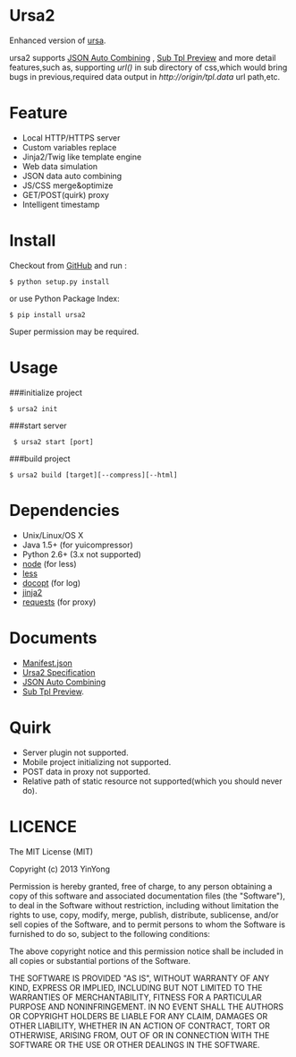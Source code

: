 Ursa2
=====
Enhanced version of [ursa](https://github.com/sogou-ufo/ursa).

ursa2 supports [JSON Auto Combining](https://github.com/yanni4night/ursa2/wiki/JSON-Auto-Combining) , [Sub Tpl Preview](https://github.com/yanni4night/ursa2/wiki/Sub-Tpl-Preview) and more detail features,such as, supporting _url()_ in sub directory of css,which would bring bugs in previous,required data output in _http://origin/tpl.data_ url path,etc.


Feature
=====
 - Local HTTP/HTTPS server
 - Custom variables replace
 - Jinja2/Twig like template engine
 - Web data simulation
 - JSON data auto combining
 - JS/CSS merge&optimize
 - GET/POST(quirk) proxy
 - Intelligent timestamp

Install
=====
Checkout from [GitHub](https://github.com/yanni4night/ursa2) and run :
    
    $ python setup.py install

or use Python Package Index:

    $ pip install ursa2

Super permission may be required.

Usage
=====

###initialize project

    $ ursa2 init

###start server
    
     
     $ ursa2 start [port]
     
###build project

    $ ursa2 build [target][--compress][--html]


Dependencies
=====
 - Unix/Linux/OS X
 - Java 1.5+ (for yuicompressor)
 - Python 2.6+ (3.x not supported)
 - [node](https://github.com/joyent/node) (for less)
 - [less](https://github.com/less/less.js)
 - [docopt](https://github.com/docopt/docopt) (for log)
 - [jinja2](https://github.com/mitsuhiko/jinja2)
 - [requests](https://github.com/kennethreitz/requests) (for proxy)


Documents
=====
 - [Manifest.json](https://github.com/yanni4night/ursa2/wiki/manifest.json)
 - [Ursa2 Specification](https://github.com/yanni4night/ursa2/wiki/Ursa2-Specification)
 - [JSON Auto Combining](https://github.com/yanni4night/ursa2/wiki/JSON-Auto-Combining)
 - [Sub Tpl Preview](https://github.com/yanni4night/ursa2/wiki/Sub-Tpl-Preview).

Quirk
=====
 - Server plugin not supported.
 - Mobile project initializing not supported.
 - POST data in proxy not supported.
 - Relative path of static resource not supported(which you should never do).

LICENCE
=====
The MIT License (MIT)

Copyright (c) 2013 YinYong

Permission is hereby granted, free of charge, to any person obtaining a copy of
this software and associated documentation files (the "Software"), to deal in
the Software without restriction, including without limitation the rights to
use, copy, modify, merge, publish, distribute, sublicense, and/or sell copies of
the Software, and to permit persons to whom the Software is furnished to do so,
subject to the following conditions:

The above copyright notice and this permission notice shall be included in all
copies or substantial portions of the Software.

THE SOFTWARE IS PROVIDED "AS IS", WITHOUT WARRANTY OF ANY KIND, EXPRESS OR
IMPLIED, INCLUDING BUT NOT LIMITED TO THE WARRANTIES OF MERCHANTABILITY, FITNESS
FOR A PARTICULAR PURPOSE AND NONINFRINGEMENT. IN NO EVENT SHALL THE AUTHORS OR
COPYRIGHT HOLDERS BE LIABLE FOR ANY CLAIM, DAMAGES OR OTHER LIABILITY, WHETHER
IN AN ACTION OF CONTRACT, TORT OR OTHERWISE, ARISING FROM, OUT OF OR IN
CONNECTION WITH THE SOFTWARE OR THE USE OR OTHER DEALINGS IN THE SOFTWARE.
